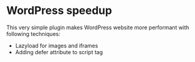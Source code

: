 # WordPress speedup

This very simple plugin makes WordPress website more performant with following techniques:

- Lazyload for images and iframes
- Adding defer attribute to script tag
